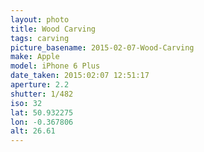 ```yaml
---
layout: photo
title: Wood Carving
tags: carving
picture_basename: 2015-02-07-Wood-Carving
make: Apple
model: iPhone 6 Plus
date_taken: 2015:02:07 12:51:17
aperture: 2.2
shutter: 1/482
iso: 32
lat: 50.932275
lon: -0.367806
alt: 26.61
---
```



